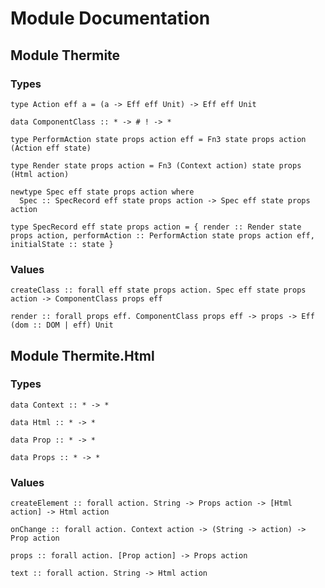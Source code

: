 # Module Documentation

## Module Thermite

### Types

    type Action eff a = (a -> Eff eff Unit) -> Eff eff Unit

    data ComponentClass :: * -> # ! -> *

    type PerformAction state props action eff = Fn3 state props action (Action eff state)

    type Render state props action = Fn3 (Context action) state props (Html action)

    newtype Spec eff state props action where
      Spec :: SpecRecord eff state props action -> Spec eff state props action

    type SpecRecord eff state props action = { render :: Render state props action, performAction :: PerformAction state props action eff, initialState :: state }


### Values

    createClass :: forall eff state props action. Spec eff state props action -> ComponentClass props eff

    render :: forall props eff. ComponentClass props eff -> props -> Eff (dom :: DOM | eff) Unit


## Module Thermite.Html

### Types

    data Context :: * -> *

    data Html :: * -> *

    data Prop :: * -> *

    data Props :: * -> *


### Values

    createElement :: forall action. String -> Props action -> [Html action] -> Html action

    onChange :: forall action. Context action -> (String -> action) -> Prop action

    props :: forall action. [Prop action] -> Props action

    text :: forall action. String -> Html action